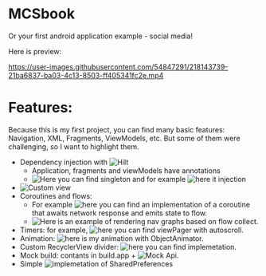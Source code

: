 MCSbook
==================

Or your first android application example - social media!

Here is preview:

https://user-images.githubusercontent.com/54847291/218143739-21ba6837-ba03-4c13-8503-ff405341fc2e.mp4

# Features:

Because this is my first project, you can find many basic features: Navigation, XML, Fragments, ViewModels, etc. But some of them were challenging, so I want to highlight them.

- Dependency injection with ![Hilt](https://developer.android.com/training/dependency-injection/hilt-android)
  - Application, fragments and viewModels have annotations
  - ![Here](https://github.com/AndreyYurko/Android_app/blob/main/app/src/main/java/com/andreyyurko/firstapp/repository/AuthRepository.kt) you can find singleton and for example ![here](https://github.com/AndreyYurko/Android_app/blob/main/app/src/main/java/com/andreyyurko/firstapp/ui/signin/SignInViewModel.kt) it injection
- ![Custom view](https://github.com/AndreyYurko/Android_app/blob/main/app/src/main/java/com/andreyyurko/firstapp/ui/emailconfirmation/VerificationCodeEditText.kt) 
- Coroutines and flows:
  - For example ![here](https://github.com/AndreyYurko/Android_app/blob/main/app/src/main/java/com/andreyyurko/firstapp/ui/emailconfirmation/EmailConfirmationViewModel.kt) you can find an implementation of a coroutine that awaits network response and emits state to flow. 
  - ![Here](https://github.com/AndreyYurko/Android_app/blob/main/app/src/main/java/com/andreyyurko/firstapp/ui/MainActivity.kt) is an example of rendering nav graphs based on flow collect.
- Timers: for example, ![here](https://github.com/AndreyYurko/Android_app/blob/main/app/src/main/java/com/andreyyurko/firstapp/ui/onboarding/OnboardingFragment.kt) you can find viewPager with autoscroll. 
- Animation: ![here](https://github.com/AndreyYurko/Android_app/blob/main/app/src/main/java/com/andreyyurko/firstapp/ui/signin/SignInFragment.kt) is my animation with ObjectAnimator.
- Custom RecyclerView divider: ![here](https://github.com/AndreyYurko/Android_app/blob/main/app/src/main/java/com/andreyyurko/firstapp/ui/userlist/CustomDividerItemDecoration.kt) you can find implemetation.
- Mock build: contants in build.app + ![Mock Api](https://github.com/AndreyYurko/Android_app/blob/main/app/src/main/java/com/andreyyurko/firstapp/data/network/MockApi.kt).
- Simple ![implemetation](https://github.com/AndreyYurko/Android_app/blob/main/app/src/main/java/com/andreyyurko/firstapp/data/persistent/LocalKeyValueStorage.kt) of SharedPreferences
